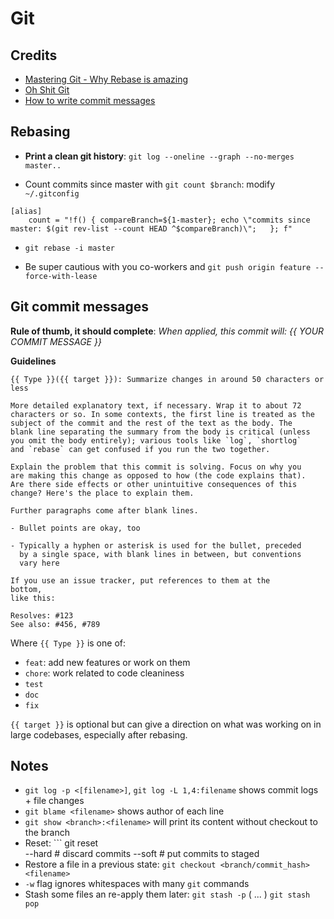 # Git

## Credits

- [Mastering Git - Why Rebase is amazing](https://hackernoon.com/mastering-git-why-rebase-is-amazing-a954485b128a#.fbebliyzj)
- [Oh Shit Git](http://ohshitgit.com/)
- [How to write commit messages](https://chris.beams.io/posts/git-commit/)

## Rebasing

- **Print a clean git history**: `git log --oneline --graph --no-merges master..`

- Count commits since master with `git count $branch`: modify `~/.gitconfig`

```
[alias]
    count = "!f() { compareBranch=${1-master}; echo \"commits since master: $(git rev-list --count HEAD ^$compareBranch)\";   }; f"
```

- `git rebase -i master`

- Be super cautious with you co-workers and `git push origin feature --force-with-lease`


## Git commit messages

**Rule of thumb, it should complete**: *When applied, this commit will: {{ YOUR COMMIT MESSAGE }}*

**Guidelines**

```
{{ Type }}({{ target }}): Summarize changes in around 50 characters or less

More detailed explanatory text, if necessary. Wrap it to about 72
characters or so. In some contexts, the first line is treated as the
subject of the commit and the rest of the text as the body. The
blank line separating the summary from the body is critical (unless
you omit the body entirely); various tools like `log`, `shortlog`
and `rebase` can get confused if you run the two together.

Explain the problem that this commit is solving. Focus on why you
are making this change as opposed to how (the code explains that).
Are there side effects or other unintuitive consequences of this
change? Here's the place to explain them.

Further paragraphs come after blank lines.

- Bullet points are okay, too

- Typically a hyphen or asterisk is used for the bullet, preceded
  by a single space, with blank lines in between, but conventions
  vary here

If you use an issue tracker, put references to them at the
bottom,
like this:

Resolves: #123
See also: #456, #789
```

Where `{{ Type }}` is one of:

- `feat`: add new features or work on them
- `chore`: work related to code cleaniness
- `test`
- `doc`
- `fix`

`{{ target }}` is optional but can give a direction on what was working
on in large codebases, especially after rebasing.

## Notes

- `git log -p <[filename>]`, `git log -L 1,4:filename` shows commit logs + file changes
- `git blame <filename>` shows author of each line
- `git show <branch>:<filename>` will print its content without checkout to the branch
- Reset: ```
git reset \
  --hard  # discard commits
  --soft  # put commits to staged
  <some-commit-hash>
- Restore a file in a previous state: `git checkout <branch/commit_hash> <filename>`
- `-w` flag ignores whitespaces with many `git` commands
- Stash some files an re-apply them later: `git stash -p` ( ... ) `git stash pop`
```
